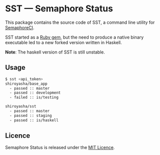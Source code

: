 # SST &mdash; Semaphore Status

This package contains the source code of SST, a command line utility 
for [SemaphoreCI](https://semaphoreci.com/).

SST started as a [Ruby gem](https://github.com/renderedtext/semaphore-status),
but the need to produce a native binary executable led to a new forked version
written in Haskell.

**Note**: The haskell version of SST is still unstable.

## Usage

``` sh
$ sst <api_token>
shiroyasha/base_app
  - passed :: master
  - passed :: development
  - failed :: is/testing

shiroyasha/sst
  - passed :: master
  - passed :: staging
  - passed :: is/haskell
```

## Licence

Semaphore Status is released under the [MIT Licence](http://opensource.org/licenses/MIT).
